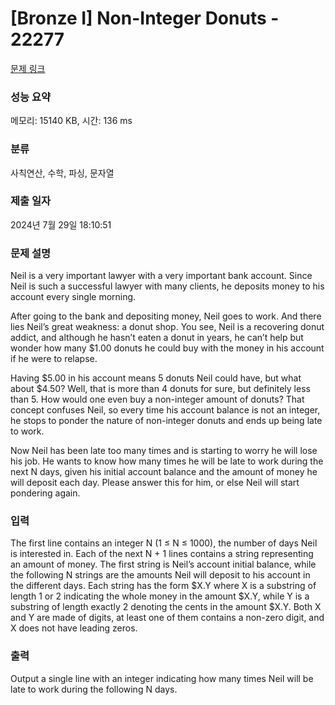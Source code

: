# [Bronze I] Non-Integer Donuts - 22277 

[문제 링크](https://www.acmicpc.net/problem/22277) 

### 성능 요약

메모리: 15140 KB, 시간: 136 ms

### 분류

사칙연산, 수학, 파싱, 문자열

### 제출 일자

2024년 7월 29일 18:10:51

### 문제 설명

<p>Neil is a very important lawyer with a very important bank account. Since Neil is such a successful lawyer with many clients, he deposits money to his account every single morning.</p>

<p>After going to the bank and depositing money, Neil goes to work. And there lies Neil’s great weakness: a donut shop. You see, Neil is a recovering donut addict, and although he hasn’t eaten a donut in years, he can’t help but wonder how many <span>$</span>1.00 donuts he could buy with the money in his account if he were to relapse.</p>

<p>Having <span>$</span>5.00 in his account means 5 donuts Neil could have, but what about <span>$</span>4.50? Well, that is more than 4 donuts for sure, but definitely less than 5. How would one even buy a non-integer amount of donuts? That concept confuses Neil, so every time his account balance is not an integer, he stops to ponder the nature of non-integer donuts and ends up being late to work.</p>

<p>Now Neil has been late too many times and is starting to worry he will lose his job. He wants to know how many times he will be late to work during the next N days, given his initial account balance and the amount of money he will deposit each day. Please answer this for him, or else Neil will start pondering again.</p>

### 입력 

 <p>The first line contains an integer N (1 ≤ N ≤ 1000), the number of days Neil is interested in. Each of the next N + 1 lines contains a string representing an amount of money. The first string is Neil’s account initial balance, while the following N strings are the amounts Neil will deposit to his account in the different days. Each string has the form <span>$</span>X.Y where X is a substring of length 1 or 2 indicating the whole money in the amount <span>$</span>X.Y, while Y is a substring of length exactly 2 denoting the cents in the amount <span>$</span>X.Y. Both X and Y are made of digits, at least one of them contains a non-zero digit, and X does not have leading zeros.</p>

### 출력 

 <p>Output a single line with an integer indicating how many times Neil will be late to work during the following N days.</p>

